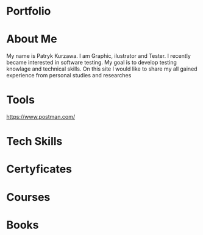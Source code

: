 # Portfolio
# About Me
My name is Patryk Kurzawa. I am Graphic, ilustrator and Tester. I recently became interested in software testing. My goal is to develop testing knowlage and technical skills. On this site I would like to share my all gained experience from personal studies and researches

# Tools

<Postman><https://www.postman.com/>

# Tech Skills
# Certyficates
# Courses
# Books
